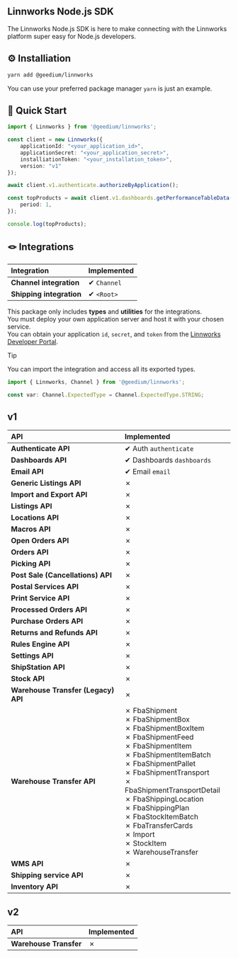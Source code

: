 Linnworks Node.js SDK
---
The Linnworks Node.js SDK is here to make connecting with the Linnworks platform super easy for Node.js developers.

⚙️ Installiation
---
```bash
yarn add @geedium/linnworks
```
You can use your preferred package manager `yarn` is just an example. 

🚀 Quick Start
---
```ts
import { Linnworks } from '@geedium/linnworks';

const client = new Linnworks({
    applicationId: "<your_application_id>",
    applicationSecret: "<your_application_secret>",
    installiationToken: "<your_installation_token>",
    version: "v1"
});

await client.v1.authenticate.authorizeByApplication();

const topProducts = await client.v1.dashboards.getPerformanceTableData({
    period: 1,
});

console.log(topProducts);
```

🪢 Integrations
---

| Integration                  | Implemented |
|:-----------------------------|:------------|
| **Channel integration**      | ✔ `Channel` |
| **Shipping integration**     | ✔ `<Root>`  |

This package only includes **types** and **utilities** for the integrations.  
You must deploy your own application server and host it with your chosen service.  
You can obtain your application `id`, `secret`, and `token` from the [Linnworks Developer Portal](https://developer.linnworks.com/).

> [!Tip]
> You can import the integration and access all its exported types.
> ```ts
> import { Linnworks, Channel } from '@geedium/linnworks';
>
> const var: Channel.ExpectedType = Channel.ExpectedType.STRING;
> ```

v1
---
| API                                        | Implemented |
|:-------------------------------------------|:------------|
| **Authenticate API**                       | ✔ Auth `authenticate`  |
| **Dashboards API**                         | ✔ Dashboards `dashboards` |
| **Email API**                              | ✔ Email `email` |
| **Generic Listings API**                   | ✗           |
| **Import and Export API**                  | ✗           |
| **Listings API**                           | ✗           |
| **Locations API**                          | ✗           |
| **Macros API**                             | ✗           |
| **Open Orders API**                        | ✗           |
| **Orders API**                             | ✗           |
| **Picking API**                            | ✗           |
| **Post Sale (Cancellations) API**          | ✗           |
| **Postal Services API**                    | ✗           |
| **Print Service API**                      | ✗           |
| **Processed Orders API**                   | ✗           |
| **Purchase Orders API**                    | ✗           |
| **Returns and Refunds API**                | ✗           |
| **Rules Engine API**                       | ✗           |
| **Settings API**                           | ✗           |
| **ShipStation API**                        | ✗           |
| **Stock API**                              | ✗           |
| **Warehouse Transfer (Legacy) API**        | ✗           |
| **Warehouse Transfer API**                 | ✗ FbaShipment<br>✗ FbaShipmentBox<br>✗ FbaShipmentBoxItem<br>✗ FbaShipmentFeed<br>✗ FbaShipmentItem<br>✗ FbaShipmentItemBatch<br>✗ FbaShipmentPallet<br>✗ FbaShipmentTransport<br>✗ FbaShipmentTransportDetail<br>✗ FbaShippingLocation<br>✗ FbaShippingPlan<br>✗ FbaStockItemBatch<br>✗ FbaTransferCards<br>✗ Import<br>✗ StockItem<br>✗ WarehouseTransfer |
| **WMS API**                                | ✗           |
| **Shipping service API**                   | ✗           |
| **Inventory API**                          | ✗           |

v2
---
| API                    | Implemented |
|:-----------------------|:------------|
| **Warehouse Transfer** | ✗           |
